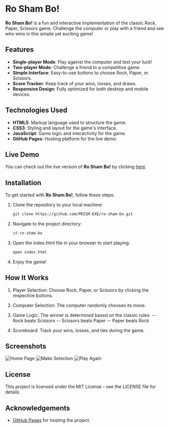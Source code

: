 # Ro Sham Bo!

**Ro Sham Bo!** is a fun and interactive implementation of the classic Rock, Paper, Scissors game. Challenge the computer or play with a friend and see who wins in this simple yet exciting game!

## Features

- **Single-player Mode**: Play against the computer and test your luck!
- **Two-player Mode**: Challenge a friend to a competitive game.
- **Simple Interface**: Easy-to-use buttons to choose Rock, Paper, or Scissors.
- **Score Tracker**: Keep track of your wins, losses, and draws.
- **Responsive Design**: Fully optimized for both desktop and mobile devices.

## Technologies Used

- **HTML5**: Markup language used to structure the game.
- **CSS3**: Styling and layout for the game's interface.
- **JavaScript**: Game logic and interactivity for the game.
- **GitHub Pages**: Hosting platform for the live demo.

## Live Demo

You can check out the live version of **Ro Sham Bo!** by clicking [here](https://github.com/PRISM-EXE/ro-sham-bo).

## Installation

To get started with **Ro Sham Bo!**, follow these steps:

1. Clone the repository to your local machine:

   ```bash
   git clone https://github.com/PRISM-EXE/ro-sham-bo.git

2. Navigate to the project directory:

   ```bash
   cd ro-sham-bo

3. Open the index.html file in your browser to start playing.
   ```bash
   open index.html

4. Enjoy the game!

## How It Works

1. Player Selection: Choose Rock, Paper, or Scissors by clicking the respective buttons.

2. Computer Selection: The computer randomly chooses its move.

3. Game Logic: The winner is determined based on the classic rules:
-- Rock beats Scissors
-- Scissors beats Paper
-- Paper beats Rock

4. Scoreboard: Track your wins, losses, and ties during the game.

## Screenshots

![Home Page](/src/assets/imgs/readme-imgs/home-page.jpg)
![Make Selection](/src/assets/imgs/readme-imgs/make-selection.jpg)
![Play Again](/src/assets/imgs/readme-imgs/play-again.jpg)

## License

This project is licensed under the MIT License - see the LICENSE file for details.

## Acknowledgements
- [GitHub Pages](https://pages.github.com/) for hosting the project.